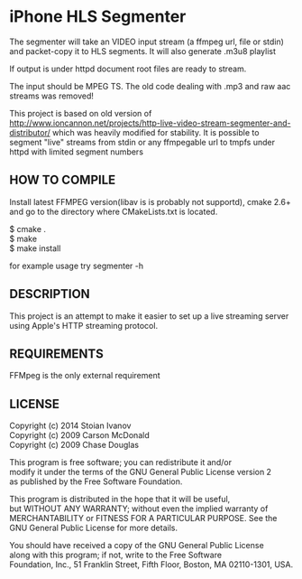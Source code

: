 # iPhone HLS Segmenter

The segmenter will take an VIDEO input stream (a ffmpeg url, file or stdin) and packet-copy it to HLS segments. 
It will also generate .m3u8 playlist 

If output is under httpd document root files are ready to stream. 

The input should be MPEG TS. The old code dealing with .mp3 and raw aac streams was removed!


This project is based on old version of http://www.ioncannon.net/projects/http-live-video-stream-segmenter-and-distributor/
which was heavily modified for stability. It is possible to segment "live" streams from stdin or any ffmpegable url to tmpfs under 
httpd with limited segment numbers 

## HOW TO COMPILE

Install latest FFMPEG version(libav is is probably not supportd), cmake 2.6+ and go to the directory where  CMakeLists.txt is located.

 $ cmake .  
 $ make  
 $ make install  


for example usage try segmenter -h


## DESCRIPTION

This project is an attempt to make it easier to set up a live streaming server using Apple's HTTP streaming protocol.


## REQUIREMENTS

FFMpeg is the only external requirement 


## LICENSE

Copyright (c) 2014 Stoian Ivanov  
Copyright (c) 2009 Carson McDonald  
Copyright (c) 2009 Chase Douglas  

This program is free software; you can redistribute it and/or  
modify it under the terms of the GNU General Public License version 2  
as published by the Free Software Foundation.  

This program is distributed in the hope that it will be useful,  
but WITHOUT ANY WARRANTY; without even the implied warranty of  
MERCHANTABILITY or FITNESS FOR A PARTICULAR PURPOSE.  See the  
GNU General Public License for more details.  

You should have received a copy of the GNU General Public License  
along with this program; if not, write to the Free Software  
Foundation, Inc., 51 Franklin Street, Fifth Floor, Boston, MA  02110-1301, USA.  
